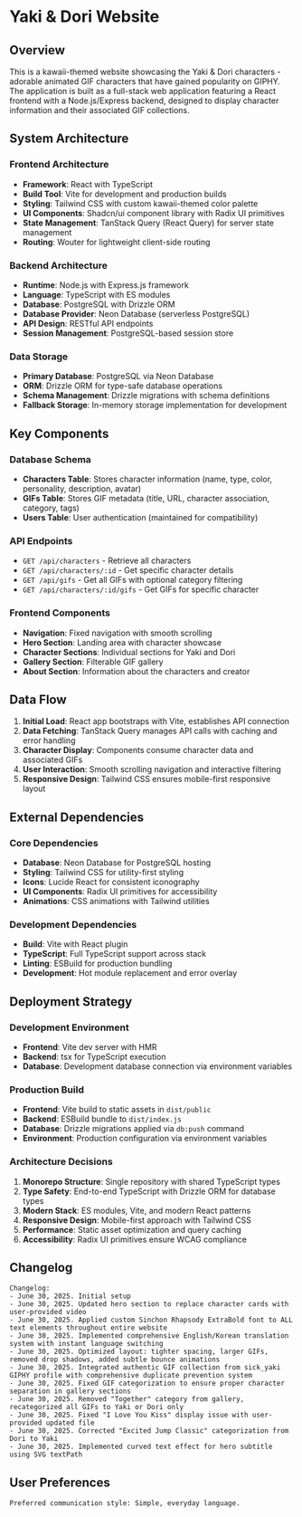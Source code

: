 # Yaki & Dori Website

## Overview

This is a kawaii-themed website showcasing the Yaki & Dori characters - adorable animated GIF characters that have gained popularity on GIPHY. The application is built as a full-stack web application featuring a React frontend with a Node.js/Express backend, designed to display character information and their associated GIF collections.

## System Architecture

### Frontend Architecture
- **Framework**: React with TypeScript
- **Build Tool**: Vite for development and production builds
- **Styling**: Tailwind CSS with custom kawaii-themed color palette
- **UI Components**: Shadcn/ui component library with Radix UI primitives
- **State Management**: TanStack Query (React Query) for server state management
- **Routing**: Wouter for lightweight client-side routing

### Backend Architecture
- **Runtime**: Node.js with Express.js framework
- **Language**: TypeScript with ES modules
- **Database**: PostgreSQL with Drizzle ORM
- **Database Provider**: Neon Database (serverless PostgreSQL)
- **API Design**: RESTful API endpoints
- **Session Management**: PostgreSQL-based session store

### Data Storage
- **Primary Database**: PostgreSQL via Neon Database
- **ORM**: Drizzle ORM for type-safe database operations
- **Schema Management**: Drizzle migrations with schema definitions
- **Fallback Storage**: In-memory storage implementation for development

## Key Components

### Database Schema
- **Characters Table**: Stores character information (name, type, color, personality, description, avatar)
- **GIFs Table**: Stores GIF metadata (title, URL, character association, category, tags)
- **Users Table**: User authentication (maintained for compatibility)

### API Endpoints
- `GET /api/characters` - Retrieve all characters
- `GET /api/characters/:id` - Get specific character details
- `GET /api/gifs` - Get all GIFs with optional category filtering
- `GET /api/characters/:id/gifs` - Get GIFs for specific character

### Frontend Components
- **Navigation**: Fixed navigation with smooth scrolling
- **Hero Section**: Landing area with character showcase
- **Character Sections**: Individual sections for Yaki and Dori
- **Gallery Section**: Filterable GIF gallery
- **About Section**: Information about the characters and creator

## Data Flow

1. **Initial Load**: React app bootstraps with Vite, establishes API connection
2. **Data Fetching**: TanStack Query manages API calls with caching and error handling
3. **Character Display**: Components consume character data and associated GIFs
4. **User Interaction**: Smooth scrolling navigation and interactive filtering
5. **Responsive Design**: Tailwind CSS ensures mobile-first responsive layout

## External Dependencies

### Core Dependencies
- **Database**: Neon Database for PostgreSQL hosting
- **Styling**: Tailwind CSS for utility-first styling
- **Icons**: Lucide React for consistent iconography
- **UI Components**: Radix UI primitives for accessibility
- **Animations**: CSS animations with Tailwind utilities

### Development Dependencies
- **Build**: Vite with React plugin
- **TypeScript**: Full TypeScript support across stack
- **Linting**: ESBuild for production bundling
- **Development**: Hot module replacement and error overlay

## Deployment Strategy

### Development Environment
- **Frontend**: Vite dev server with HMR
- **Backend**: tsx for TypeScript execution
- **Database**: Development database connection via environment variables

### Production Build
- **Frontend**: Vite build to static assets in `dist/public`
- **Backend**: ESBuild bundle to `dist/index.js`
- **Database**: Drizzle migrations applied via `db:push` command
- **Environment**: Production configuration via environment variables

### Architecture Decisions

1. **Monorepo Structure**: Single repository with shared TypeScript types
2. **Type Safety**: End-to-end TypeScript with Drizzle ORM for database types
3. **Modern Stack**: ES modules, Vite, and modern React patterns
4. **Responsive Design**: Mobile-first approach with Tailwind CSS
5. **Performance**: Static asset optimization and query caching
6. **Accessibility**: Radix UI primitives ensure WCAG compliance

## Changelog

```
Changelog:
- June 30, 2025. Initial setup
- June 30, 2025. Updated hero section to replace character cards with user-provided video
- June 30, 2025. Applied custom Sinchon Rhapsody ExtraBold font to ALL text elements throughout entire website
- June 30, 2025. Implemented comprehensive English/Korean translation system with instant language switching
- June 30, 2025. Optimized layout: tighter spacing, larger GIFs, removed drop shadows, added subtle bounce animations
- June 30, 2025. Integrated authentic GIF collection from sick_yaki GIPHY profile with comprehensive duplicate prevention system
- June 30, 2025. Fixed GIF categorization to ensure proper character separation in gallery sections
- June 30, 2025. Removed "Together" category from gallery, recategorized all GIFs to Yaki or Dori only
- June 30, 2025. Fixed "I Love You Kiss" display issue with user-provided updated file
- June 30, 2025. Corrected "Excited Jump Classic" categorization from Dori to Yaki
- June 30, 2025. Implemented curved text effect for hero subtitle using SVG textPath
```

## User Preferences

```
Preferred communication style: Simple, everyday language.
```